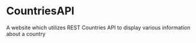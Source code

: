 # CountriesAPI
A website which utilizes REST Countries API to display various information about a country
